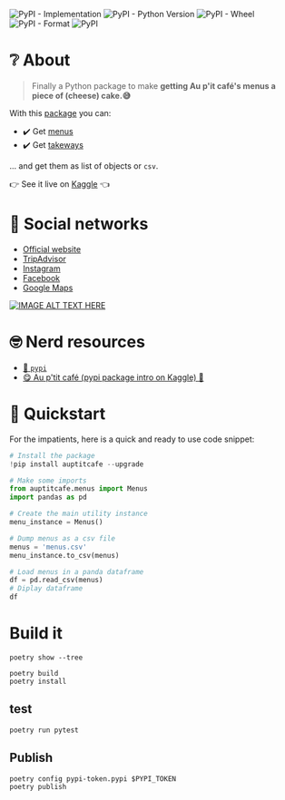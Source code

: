 ![PyPI - Implementation](https://img.shields.io/pypi/implementation/auptitcafe)
![PyPI - Python Version](https://img.shields.io/pypi/pyversions/auptitcafe)
![PyPI - Wheel](https://img.shields.io/pypi/wheel/auptitcafe)
![PyPI - Format](https://img.shields.io/pypi/format/auptitcafe)
![PyPI](https://img.shields.io/pypi/v/auptitcafe)

# ❔ About

> Finally a Python package to make **getting Au p'it café's menus a piece of (cheese) cake.😅**

With this [package](https://pypi.org/project/auptitcafe/) you can:

- ✔️ Get [menus](http://auptitcafe.nc/menu/)
- ✔️ Get [takeways](http://auptitcafe.nc/a-emporter/)

... and get them as list of objects or `csv`.

👉 See it live on [Kaggle](https://www.kaggle.com/adriensales/au-p-tit-caf-pypi-package-intro) 👈


# 🔖 Social networks

- [Official website](http://auptitcafe.nc/)
- [TripAdvisor](https://www.tripadvisor.com/Restaurant_Review-g294130-d1952994-Reviews-Au_P_tit_Cafe-Noumea_Grand_Terre.html)
- [Instagram](https://www.instagram.com/auptitcafe.nc/?hl=en) 
- [Facebook](https://www.facebook.com/auptitcafe.nc/)
- [Google Maps](https://goo.gl/maps/4UcxegSnxMsE8qKs8)

[![IMAGE ALT TEXT HERE](https://img.youtube.com/vi/iRSInif_Zwc/0.jpg)](https://www.youtube.com/watch?v=iRSInif_Zwc)

# 🤓 Nerd resources

- [🐍 `pypi`](https://pypi.org/project/auptitcafe/)
- [😋 Au p'tit café (pypi package intro on Kaggle) 🚀](https://www.kaggle.com/adriensales/au-p-tit-caf-pypi-package-intro)

# 🚀 Quickstart

For the impatients, here is a quick and ready to use code snippet:

```python
# Install the package
!pip install auptitcafe --upgrade

# Make some imports
from auptitcafe.menus import Menus
import pandas as pd

# Create the main utility instance
menu_instance = Menus()

# Dump menus as a csv file
menus = 'menus.csv'
menu_instance.to_csv(menus)

# Load menus in a panda dataframe
df = pd.read_csv(menus)
# Diplay dataframe
df
```

# Build it

```shell
poetry show --tree
```

```shell
poetry build
poetry install
```

## test

```shell
poetry run pytest
```
## Publish

```shell
poetry config pypi-token.pypi $PYPI_TOKEN
poetry publish
```
